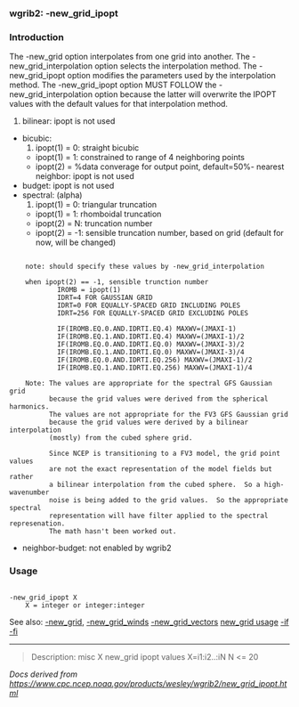 
### wgrib2: -new\_grid\_ipopt



### Introduction



The -new\_grid option interpolates from one grid into another.
The -new\_grid\_interpolation option selects the interpolation method.
The -new\_grid\_ipopt option modifies the parameters used by
the interpolation method.
The -new\_grid\_ipopt option MUST FOLLOW
the -new\_grid\_interpolation option because the latter will
overwrite the IPOPT values with the default values for that interpolation method.

1. bilinear: ipopt is not used
- bicubic:
	1. ipopt(1) = 0: straight bicubic
	 - ipopt(1) = 1: constrained to range of 4 neighboring points
	 - ipopt(2) = %data converage for output point, default=50%- nearest neighbor: ipopt is not used
- budget: ipopt is not used
- spectral: (alpha)
	1. ipopt(1) = 0: triangular truncation
	 - ipopt(1) = 1: rhomboidal truncation
	 - ipopt(2) = N: truncation number
	 - ipopt(2) = -1: sensible truncation number, based on grid
	 (default for now, will be changed)
```

    note: should specify these values by -new_grid_interpolation
 
    when ipopt(2) == -1, sensible trunction number
            IROMB = ipopt(1)
            IDRT=4 FOR GAUSSIAN GRID
            IDRT=0 FOR EQUALLY-SPACED GRID INCLUDING POLES
            IDRT=256 FOR EQUALLY-SPACED GRID EXCLUDING POLES

            IF(IROMB.EQ.0.AND.IDRTI.EQ.4) MAXWV=(JMAXI-1)
            IF(IROMB.EQ.1.AND.IDRTI.EQ.4) MAXWV=(JMAXI-1)/2
            IF(IROMB.EQ.0.AND.IDRTI.EQ.0) MAXWV=(JMAXI-3)/2
            IF(IROMB.EQ.1.AND.IDRTI.EQ.0) MAXWV=(JMAXI-3)/4
            IF(IROMB.EQ.0.AND.IDRTI.EQ.256) MAXWV=(JMAXI-1)/2
            IF(IROMB.EQ.1.AND.IDRTI.EQ.256) MAXWV=(JMAXI-1)/4

    Note: The values are appropriate for the spectral GFS Gaussian grid
          because the grid values were derived from the spherical harmonics.
          The values are not appropriate for the FV3 GFS Gaussian grid
          because the grid values were derived by a bilinear interpolation
          (mostly) from the cubed sphere grid.

          Since NCEP is transitioning to a FV3 model, the grid point values
          are not the exact representation of the model fields but rather
          a bilinear interpolation from the cubed sphere.  So a high-wavenumber
          noise is being added to the grid values.  So the appropriate spectral
          representation will have filter applied to the spectral represenation.
          The math hasn't been worked out.

```
- neighbor-budget: not enabled by wgrib2


### Usage



```

-new_grid_ipopt X
    X = integer or integer:integer

```


See also: [-new\_grid](./new_grid.html),
[-new\_grid\_winds](./new_grid_winds.html)
[-new\_grid\_vectors](./new_grid_vectors.html)
[new\_grid usage](./new_grid_usage.html)
[-if](./if.html)
[-fi](./fi.html)




----

>Description: misc  X      new_grid ipopt values X=i1:i2..:iN N <= 20

_Docs derived from <https://www.cpc.ncep.noaa.gov/products/wesley/wgrib2/new_grid_ipopt.html>_